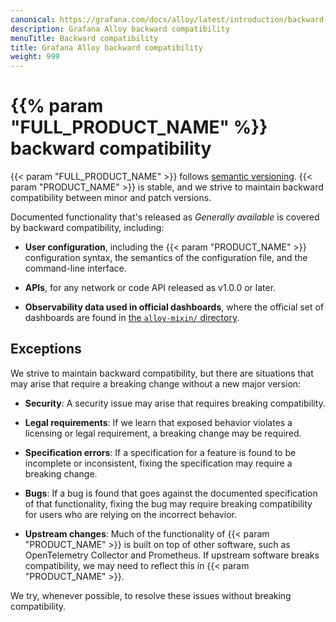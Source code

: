 ```yaml
---
canonical: https://grafana.com/docs/alloy/latest/introduction/backward-compatibility/
description: Grafana Alloy backward compatibility
menuTitle: Backward compatibility
title: Grafana Alloy backward compatibility
weight: 999
---
```


# {{% param "FULL_PRODUCT_NAME" %}} backward compatibility

{{< param "FULL_PRODUCT_NAME" >}} follows [semantic versioning][].
{{< param "PRODUCT_NAME" >}} is stable, and we strive to maintain backward compatibility between minor and patch versions.

Documented functionality that's released as _Generally available_ is covered by backward compatibility, including:

* **User configuration**, including the {{< param "PRODUCT_NAME" >}} configuration syntax, the semantics of the configuration file, and the command-line interface.

* **APIs**, for any network or code API released as v1.0.0 or later.

* **Observability data used in official dashboards**, where the official set of dashboards are found in [the `alloy-mixin/` directory][alloy-mixin].

## Exceptions

We strive to maintain backward compatibility, but there are situations that may arise that require a breaking change without a new major version:
* **Security**: A security issue may arise that requires breaking compatibility.

* **Legal requirements**: If we learn that exposed behavior violates a licensing or legal requirement, a breaking change may be required.

* **Specification errors**: If a specification for a feature is found to be incomplete or inconsistent, fixing the specification may require a breaking change.

* **Bugs**: If a bug is found that goes against the documented specification of that functionality, fixing the bug may require breaking compatibility for users who are relying on the incorrect behavior.

* **Upstream changes**: Much of the functionality of {{< param "PRODUCT_NAME" >}} is built on top of other software, such as OpenTelemetry Collector and Prometheus. If upstream software breaks compatibility, we may need to reflect this in {{< param "PRODUCT_NAME" >}}.

We try, whenever possible, to resolve these issues without breaking compatibility.

[semantic versioning]: https://semver.org/
[alloy-mixin]: https://github.com/grafana/alloy/tree/main/operations/alloy-mixin
